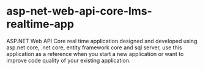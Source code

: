 # asp-net-web-api-core-lms-realtime-app
ASP.NET Web API Core real time application designed and developed using asp.net core, .net core, entity framework core and sql server, use this application as a reference when you start a new application or want to improve code quality of your existing application.
